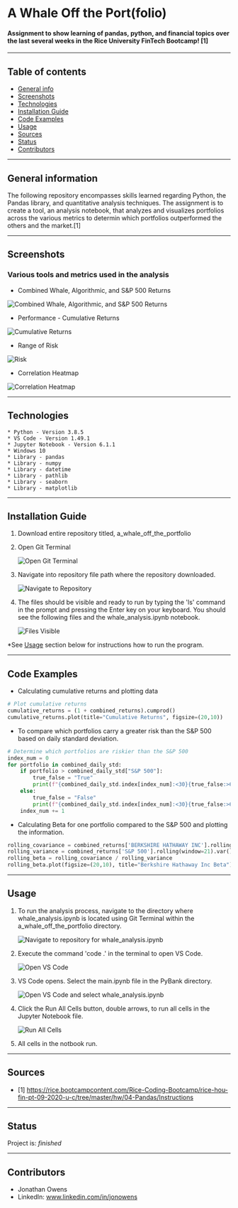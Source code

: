 # A Whale Off the Port(folio)
#### Assignment to show learning of pandas, python, and financial topics over the last several weeks in the Rice University FinTech Bootcamp! [1]

---

## Table of contents
* [General info](#general-info)
* [Screenshots](#screenshots)
* [Technologies](#technologies)
* [Installation Guide](#installation-guide)
* [Code Examples](#code-examples)
* [Usage](#usage)
* [Sources](#sources)
* [Status](#status)
* [Contributors](#contributors)

---

## General information
The following repository encompasses skills learned regarding Python, the Pandas library, and quantitative analysis techniques.  The assignment is to create a tool, an analysis notebook, that analyzes and visualizes portfolios across the various metrics to determin which portfolios outperformed the others and the market.[1]

---

## Screenshots
### Various tools and metrics used in the analysis
* Combined Whale, Algorithmic, and S&P 500 Returns

![Combined Whale, Algorithmic, and S&P 500 Returns](./Images/combined_returns_dataframes.png)

* Performance - Cumulative Returns

![Cumulative Returns](./Images/cumulative_returns.png)

* Range of Risk

![Risk](./Images/portfolio_risk.png)

* Correlation Heatmap

![Correlation Heatmap](./Images/correlation_heatmap.png)

---

## Technologies
    * Python - Version 3.8.5
    * VS Code - Version 1.49.1
    * Jupyter Notebook - Version 6.1.1
    * Windows 10
    * Library - pandas
    * Library - numpy
    * Library - datetime
    * Library - pathlib
    * Library - seaborn
    * Library - matplotlib

---

## Installation Guide
1. Download entire repository titled, a_whale_off_the_portfolio

2. Open Git Terminal
    
    ![Open Git Terminal](./Images/open_git_terminal.png)
    
3. Navigate into repository file path where the repository downloaded.

    ![Navigate to Repository](./Images/navigate_to_repository.png)

4. The files should be visible and ready to run by typing the 'ls' command in the prompt and pressing the Enter key on your keyboard.  You should see the following files and the whale_analysis.ipynb notebook.

    ![Files Visible](./Images/files_visible.png)

*See [Usage](#usage) section below for instructions how to run the program.

---

## Code Examples

- Calculating cumulative returns and plotting data

``` python
# Plot cumulative returns
cumulative_returns = (1 + combined_returns).cumprod()
cumulative_returns.plot(title="Cumulative Returns", figsize=(20,10))
```

- To compare which portfolios carry a greater risk than the S&P 500 based on daily standard deviation.

``` python
# Determine which portfolios are riskier than the S&P 500
index_num = 0
for portfolio in combined_daily_std:
    if portfolio > combined_daily_std["S&P 500"]:
        true_false = "True"
        print(f"{combined_daily_std.index[index_num]:<30}{true_false:>6}")
    else:
        true_false = "False"
        print(f"{combined_daily_std.index[index_num]:<30}{true_false:>6}")
    index_num += 1
```

- Calculating Beta for one portfolio compared to the S&P 500 and plotting the information.

``` python
rolling_covariance = combined_returns['BERKSHIRE HATHAWAY INC'].rolling(window=21).cov(combined_returns['S&P 500'])
rolling_variance = combined_returns['S&P 500'].rolling(window=21).var()
rolling_beta = rolling_covariance / rolling_variance
rolling_beta.plot(figsize=(20,10), title="Berkshire Hathaway Inc Beta")
```

---

## Usage

1. To run the analysis process, navigate to the directory where whale_analysis.ipynb is located using Git Terminal within the a_whale_off_the_portfolio directory.

    ![Navigate to repository for whale_analysis.ipynb](./Images/navigate_to_repository.png)

2. Execute the command 'code .' in the terminal to open VS Code.

    ![Open VS Code](./Images/open_vs_code.png)

3. VS Code opens.  Select the main.ipynb file in the PyBank directory.

    ![Open VS Code and select whale_analysis.ipynb](./Images/select_whale_analysis.ipynb.png)

4. Click the Run All Cells button, double arrows, to run all cells in the Jupyter Notebook file.

    ![Run All Cells](./Images/run_all_cells.png)

5. All cells in the notbook run.

---

## Sources

- [1] https://rice.bootcampcontent.com/Rice-Coding-Bootcamp/rice-hou-fin-pt-09-2020-u-c/tree/master/hw/04-Pandas/Instructions

---

## Status

Project is: _finished_

---

## Contributors

* Jonathan Owens
* LinkedIn: www.linkedin.com/in/jonowens
